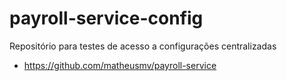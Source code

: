 # payroll-service-config

Repositório para testes de acesso a configurações centralizadas

 - https://github.com/matheusmv/payroll-service
